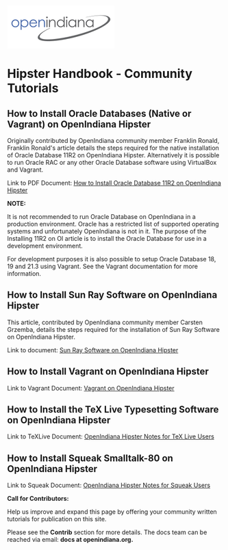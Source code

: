 <!--

The contents of this Documentation are subject to the Public Documentation License Version 1.01
 (the "License"); you may only use this Documentation if you comply with the terms of this License.
A copy of the License is available at http://illumos.org/license/PDL.


The Original Documentation is _________________.

The Initial Writer of the Original Documentation is ___________ Copyright (C)_________[Insert year(s)].
All Rights Reserved. (Initial Writer contact(s):________________[Insert hyperlink/alias]).

Contributor(s): ______________________________________.

Portions created by ______ are Copyright (C)_________[Insert year(s)].
All Rights Reserved. (Contributor contact(s):________________[Insert hyperlink/alias]).

-->

<img src = "../../Openindiana.png">

# Hipster Handbook - Community Tutorials


## How to Install Oracle Databases (Native or Vagrant) on OpenIndiana Hipster

Originally contributed by OpenIndiana community member Franklin Ronald, Franklin Ronald's article details the steps required for the native installation of Oracle Database 11R2 on OpenIndiana Hipster.  Alternatively it is possible to run Oracle RAC or any other Oracle Database software using VirtualBox and Vagrant.

Link to PDF Document: [How to Install Oracle Database 11R2 on OpenIndiana Hipster](../pdf/HowToInstallOracleDB.pdf)

<i class="fa fa-info-circle fa-lg" aria-hidden="true"></i> **NOTE:**
<div class="well">
It is not recommended to run Oracle Database on OpenIndiana in a production environment. Oracle has a restricted list of supported operating systems and unfortunately OpenIndiana is not in it. The purpose of the Installing 11R2 on OI article is to install the Oracle Database for use in a development environment.

For development purposes it is also possible to setup Oracle Database 18, 19 and 21.3 using Vagrant.  See the Vagrant documentation for more information.
</div>

## How to Install Sun Ray Software on OpenIndiana Hipster

This article, contributed by OpenIndiana community member Carsten Grzemba, details the steps required for the installation of Sun Ray Software on OpenIndiana Hipster.

Link to document: [Sun Ray Software on OpenIndiana Hipster](../handbook/sunray.md)

## How to Install Vagrant on OpenIndiana Hipster

Link to Vagrant Document: [Vagrant on OpenIndiana Hipster](vagrant/index.html)

## How to Install the TeX Live Typesetting Software on OpenIndiana Hipster

Link to TeXLive Document: [OpenIndiana Hipster Notes for TeX Live Users](texlive/index.html)

## How to Install Squeak Smalltalk-80 on OpenIndiana Hipster

Link to Squeak Document: [OpenIndiana Hipster Notes for Squeak Users](squeak/index.html)

<i class="fa fa-info-circle fa-lg" aria-hidden="true"></i> **Call for Contributors:**
<div class="well">
Help us improve and expand this page by offering your community written tutorials for publication on this site.

Please see the **Contrib** section for more details. The docs team can be reached via email: **docs at openindiana.org.**
</div>

